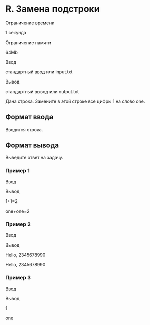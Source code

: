 R. Замена подстроки
===================

Ограничение времени

1 секунда

Ограничение памяти

64Mb

Ввод

стандартный ввод или input.txt

Вывод

стандартный вывод или output.txt

Дана строка. Замените в этой строке все цифры 1 на слово one.

Формат ввода
------------

Вводится строка.

Формат вывода
-------------

Выведите ответ на задачу.

### Пример 1

Ввод

Вывод

1+1=2

one+one=2

### Пример 2

Ввод

Вывод

Hello, 2345678990

Hello, 2345678990

### Пример 3

Ввод

Вывод

1

one